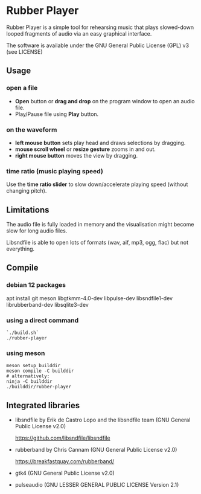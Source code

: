 # Rubber Player

Rubber Player is a simple tool for rehearsing music that plays slowed-down looped fragments of audio via an easy graphical interface.

The software is available under the GNU General Public License (GPL) v3 (see LICENSE)

## Usage

### open a file

- **Open** button or **drag and drop** on the program window to open an audio file.
- Play/Pause file using **Play** button.

### on the waveform

- **left mouse button** sets play head and draws selections by dragging. 
- **mouse scroll wheel** or **resize gesture** zooms in and out.
- **right mouse button** moves the view by dragging.

### time ratio (music playing speed)

Use the **time ratio slider** to slow down/accelerate playing speed (without changing pitch).

## Limitations

The audio file is fully loaded in memory and the visualisation might become slow for long audio files.

Libsndfile is able to open lots of formats (wav, aif, mp3, ogg, flac) but not everything.

## Compile

### debian 12 packages

apt install git meson libgtkmm-4.0-dev libpulse-dev libsndfile1-dev librubberband-dev libsqlite3-dev

### using a direct command

    `./build.sh`
    ./rubber-player

### using meson

    meson setup builddir
    meson compile -C builddir    
    # alternatively:
    ninja -C builddir
    ./builddir/rubber-player

## Integrated libraries

- libsndfile by Erik de Castro Lopo and the libsndfile team (GNU General Public License v2.0)

    https://github.com/libsndfile/libsndfile

- rubberband by Chris Cannam (GNU General Public License v2.0)

    https://breakfastquay.com/rubberband/

- gtk4 (GNU General Public License v2.0)
- pulseaudio (GNU LESSER GENERAL PUBLIC LICENSE Version 2.1)